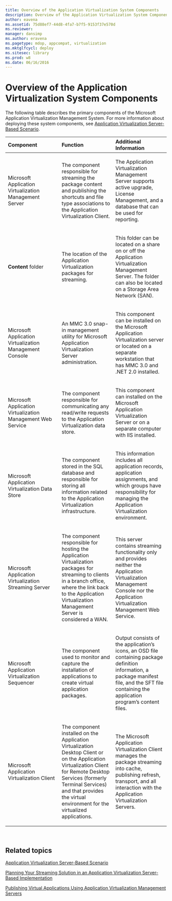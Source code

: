 ```yaml
---
title: Overview of the Application Virtualization System Components
description: Overview of the Application Virtualization System Components
author: eavena
ms.assetid: 75d88ef7-44d8-4fa7-b7f5-9153f37e570d
ms.reviewer: 
manager: dansimp
ms.author: eravena
ms.pagetype: mdop, appcompat, virtualization
ms.mktglfcycl: deploy
ms.sitesec: library
ms.prod: w8
ms.date: 06/16/2016
---
```



# Overview of the Application Virtualization System Components


The following table describes the primary components of the Microsoft Application Virtualization Management System. For more information about deploying these system components, see [Application Virtualization Server-Based Scenario](application-virtualization-server-based-scenario.md).

<table>
<colgroup>
<col width="33%" />
<col width="33%" />
<col width="33%" />
</colgroup>
<thead>
<tr class="header">
<th align="left">Component</th>
<th align="left">Function</th>
<th align="left">Additional Information</th>
</tr>
</thead>
<tbody>
<tr class="odd">
<td align="left"><p>Microsoft Application Virtualization Management Server</p></td>
<td align="left"><p>The component responsible for streaming the package content and publishing the shortcuts and file type associations to the Application Virtualization Client.</p></td>
<td align="left"><p>The Application Virtualization Management Server supports active upgrade, License Management, and a database that can be used for reporting.</p></td>
</tr>
<tr class="even">
<td align="left"><p><strong>Content</strong> folder</p></td>
<td align="left"><p>The location of the Application Virtualization packages for streaming.</p></td>
<td align="left"><p>This folder can be located on a share on or off the Application Virtualization Management Server. The folder can also be located on a Storage Area Network (SAN).</p></td>
</tr>
<tr class="odd">
<td align="left"><p>Microsoft Application Virtualization Management Console</p></td>
<td align="left"><p>An MMC 3.0 snap-in management utility for Microsoft Application Virtualization Server administration.</p></td>
<td align="left"><p>This component can be installed on the Microsoft Application Virtualization server or located on a separate workstation that has MMC 3.0 and .NET 2.0 installed.</p></td>
</tr>
<tr class="even">
<td align="left"><p>Microsoft Application Virtualization Management Web Service</p></td>
<td align="left"><p>The component responsible for communicating any read/write requests to the Application Virtualization data store.</p></td>
<td align="left"><p>This component can installed on the Microsoft Application Virtualization Server or on a separate computer with IIS installed.</p></td>
</tr>
<tr class="odd">
<td align="left"><p>Microsoft Application Virtualization Data Store</p></td>
<td align="left"><p>The component stored in the SQL database and responsible for storing all information related to the Application Virtualization infrastructure.</p></td>
<td align="left"><p>This information includes all application records, application assignments, and which groups have responsibility for managing the Application Virtualization environment.</p></td>
</tr>
<tr class="even">
<td align="left"><p>Microsoft Application Virtualization Streaming Server</p></td>
<td align="left"><p>The component responsible for hosting the Application Virtualization packages for streaming to clients in a branch office, where the link back to the Application Virtualization Management Server is considered a WAN.</p></td>
<td align="left"><p>This server contains streaming functionality only and provides neither the Application Virtualization Management Console nor the Application Virtualization Management Web Service.</p></td>
</tr>
<tr class="odd">
<td align="left"><p>Microsoft Application Virtualization Sequencer</p></td>
<td align="left"><p>The component used to monitor and capture the installation of applications to create virtual application packages.</p></td>
<td align="left"><p>Output consists of the application’s icons, an OSD file containing package definition information, a package manifest file, and the SFT file containing the application program’s content files.</p></td>
</tr>
<tr class="even">
<td align="left"><p>Microsoft Application Virtualization Client</p></td>
<td align="left"><p>The component installed on the Application Virtualization Desktop Client or on the Application Virtualization Client for Remote Desktop Services (formerly Terminal Services) and that provides the virtual environment for the virtualized applications.</p></td>
<td align="left"><p>The Microsoft Application Virtualization Client manages the package streaming into cache, publishing refresh, transport, and all interaction with the Application Virtualization Servers.</p></td>
</tr>
</tbody>
</table>

 

## Related topics


[Application Virtualization Server-Based Scenario](application-virtualization-server-based-scenario.md)

[Planning Your Streaming Solution in an Application Virtualization Server-Based Implementation](planning-your-streaming-solution-in-an-application-virtualization-server-based-implementation.md)

[Publishing Virtual Applications Using Application Virtualization Management Servers](publishing-virtual-applications-using-application-virtualization-management-servers.md)

 

 





